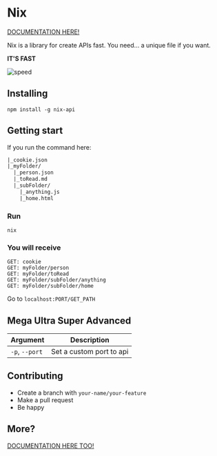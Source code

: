 # Nix

[DOCUMENTATION HERE!](https://nixjs.netlify.com/)

Nix is a library for create APIs fast. You need... a unique file if you want. 

**IT'S FAST**

![speed](https://media.giphy.com/media/5YayOGiDo5vItN379Q/giphy.gif)

## Installing

```
npm install -g nix-api
```

## Getting start

If you run the command here:

```txt
|_cookie.json
|_myFolder/
  |_person.json
  |_toRead.md
  |_subFolder/
    |_anything.js
    |_home.html

```

### Run

```
nix
```

### You will receive

```
GET: cookie
GET: myFolder/person
GET: myFolder/toRead
GET: myFolder/subFolder/anything
GET: myFolder/subFolder/home
```

Go to `localhost:PORT/GET_PATH`

## Mega Ultra Super Advanced

|Argument|Description|
|--------|-----------|
|`-p`, `--port`| Set a custom port to api|


## Contributing

* Create a branch with `your-name/your-feature`
* Make a pull request
* Be happy


## More?

[DOCUMENTATION HERE TOO!](https://nixjs.netlify.com/)